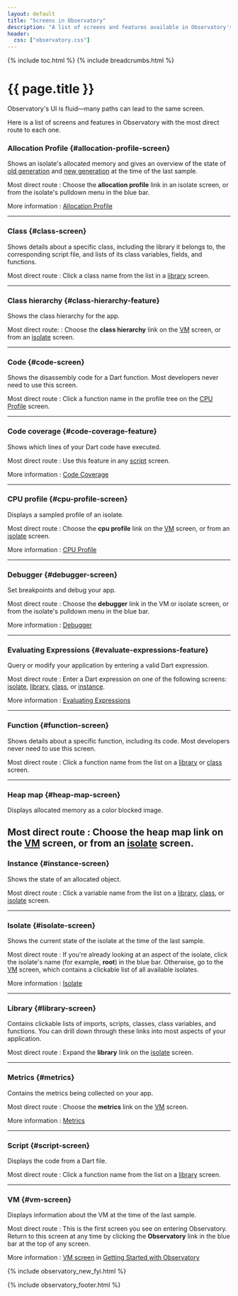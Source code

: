 ```yaml
---
layout: default
title: "Screens in Observatory"
description: "A list of screens and features available in Observatory's UI."
header:
  css: ["observatory.css"]
---
```


{% include toc.html %}
{% include breadcrumbs.html %}

# {{ page.title }}

Observatory's UI is fluid&mdash;many paths can lead to the same screen.

Here is a list of screens and features in Observatory with the most direct
route to each one.

### Allocation Profile {#allocation-profile-screen}

Shows an isolate's allocated memory and gives an overview
of the state of [old generation](glossary.html#old-generation)
and [new generation](glossary.html#new-generation) at the time of the
last sample.

Most direct route
: Choose the **allocation profile** link in an isolate screen, or from the
  isolate's pulldown menu in the blue bar.

More information
: [Allocation Profile](allocation-profile.html)

---

### Class {#class-screen}

Shows details about a specific class, including the library it belongs
to, the corresponding script file, and lists of its class variables,
fields, and functions.

Most direct route
: Click a class name from the list in a [library](#library-screen) screen.

---

### Class hierarchy {#class-hierarchy-feature}

Shows the class hierarchy for the app.

Most direct route:
: Choose the **class hierarchy** link on the [VM](#vm-screen) screen,
  or from an [isolate](#isolate-screen) screen.

---

### Code {#code-screen}

Shows the disassembly code for a Dart function.
Most developers never need to use this screen.

Most direct route
: Click a function name in the profile tree on
  the [CPU Profile](cpu-profile.html) screen.

---

### Code coverage {#code-coverage-feature}

Shows which lines of your Dart code have executed.

Most direct route
: Use this feature in any [script](#script-screen) screen.

More information
: [Code Coverage](code-coverage.html)

---

### CPU profile {#cpu-profile-screen}

Displays a sampled profile of an isolate.

Most direct route
: Choose the **cpu profile** link on the [VM](#vm-screen) screen,
  or from an [isolate](#isolate-screen) screen.

More information
: [CPU Profile](cpu-profile.html)

---

### Debugger {#debugger-screen}

Set breakpoints and debug your app.

Most direct route
: Choose the **debugger** link in the VM or isolate screen, or from the
  isolate's pulldown menu in the blue bar.

More information
: [Debugger](debugger.html)

---

### Evaluating Expressions {#evaluate-expressions-feature}

Query or modify your application by entering a valid Dart expression.

Most direct route
: Enter a Dart expression on one of the following screens:
  [isolate](#isolate-screen), [library](#library-screen),
  [class](#class-screen), or [instance](#instance-screen).

More information
: [Evaluating Expressions](evaluate.html)

---

### Function {#function-screen}

Shows details about a specific function, including its code.
Most developers never need to use this screen.

Most direct route
: Click a function name from the list on a
  [library](#library-screen) or [class](#class-screen) screen.

---

### Heap map {#heap-map-screen}

Displays allocated memory as a color blocked image.

Most direct route
: Choose the **heap map** link on the [VM](#vm-screen) screen,
  or from an [isolate](#isolate-screen) screen.
---

### Instance {#instance-screen}

Shows the state of an allocated object.

Most direct route
: Click a variable name from the list on a [library](#library-screen),
  [class](#class-screen), or [isolate](#isolate-screen) screen.
  
---

### Isolate {#isolate-screen}

Shows the current state of the isolate at the time of the last sample.

Most direct route
: If you're already looking at an aspect of the isolate, click the
  isolate's name (for example, **root**) in the blue bar.
  Otherwise, go to the [VM](#vm-screen) screen, which contains a 
  clickable list of all available isolates.

More information
: [Isolate](isolate.html)

---

### Library {#library-screen}

Contains clickable lists of imports, scripts, classes,
class variables, and functions. You can drill down through these links
into most aspects of your application.

Most direct route
: Expand the **library** link on the [isolate](#isolate-screen) screen.

---

### Metrics {#metrics}

Contains the metrics being collected on your app.

Most direct route
: Choose the **metrics** link on the [VM](#vm-screen) screen.

More information
: [Metrics](metrics.html)

---

### Script {#script-screen}

Displays the code from a Dart file.

Most direct route
: Click a function name from the list on a [library](#library-screen) screen.

---

### VM {#vm-screen}

Displays information about the VM at the time of the last sample.

Most direct route
: This is the first screen you see on entering Observatory.
  Return to this screen at any time by clicking the **Observatory**
  link in the blue bar at the top of any screen.

More information
: [VM screen](get-started.html#vm-screen) in
  [Getting Started with Observatory](get-started.html)

{% include observatory_new_fyi.html %}

{% include observatory_footer.html %}
